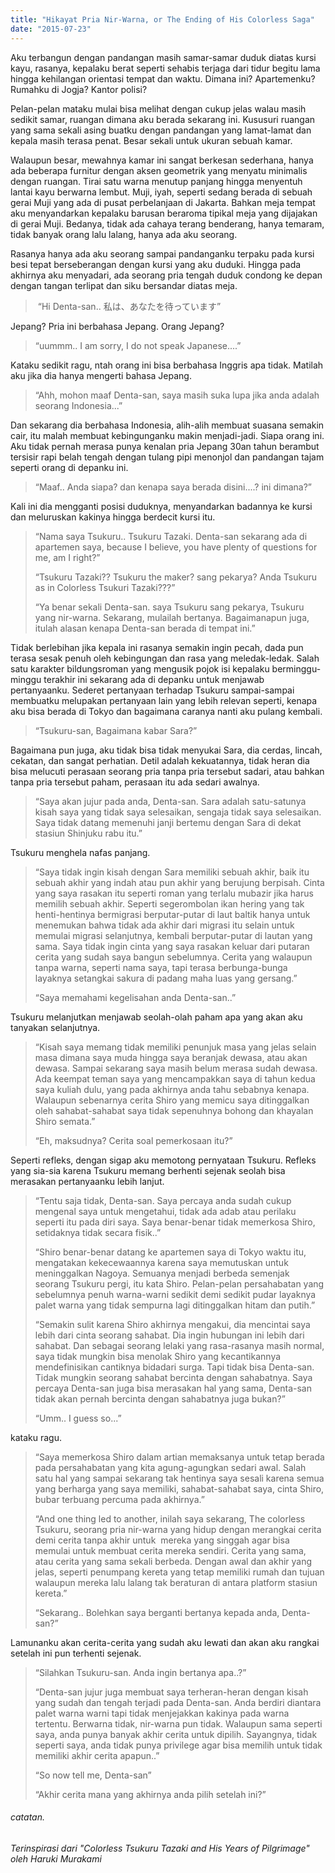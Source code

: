 ```yaml
---
title: "Hikayat Pria Nir-Warna, or The Ending of His Colorless Saga"
date: "2015-07-23"
---
```


Aku terbangun dengan pandangan masih samar-samar duduk diatas kursi kayu, rasanya, kepalaku berat seperti sehabis terjaga dari tidur begitu lama hingga kehilangan orientasi tempat dan waktu. Dimana ini? Apartemenku? Rumahku di Jogja? Kantor polisi?

Pelan-pelan mataku mulai bisa melihat dengan cukup jelas walau masih sedikit samar, ruangan dimana aku berada sekarang ini. Kususuri ruangan yang sama sekali asing buatku dengan pandangan yang lamat-lamat dan kepala masih terasa penat. Besar sekali untuk ukuran sebuah kamar.

Walaupun besar, mewahnya kamar ini sangat berkesan sederhana, hanya ada beberapa furnitur dengan aksen geometrik yang menyatu minimalis dengan ruangan. Tirai satu warna menutup panjang hingga menyentuh lantai kayu berwarna lembut. Muji, iyah, seperti sedang berada di sebuah gerai Muji yang ada di pusat perbelanjaan di Jakarta. Bahkan meja tempat aku menyandarkan kepalaku barusan beraroma tipikal meja yang dijajakan di gerai Muji. Bedanya, tidak ada cahaya terang benderang, hanya temaram, tidak banyak orang lalu lalang, hanya ada aku seorang.

Rasanya hanya ada aku seorang sampai pandanganku terpaku pada kursi besi tepat berseberangan dengan kursi yang aku duduki. Hingga pada akhirnya aku menyadari, ada seorang pria tengah duduk condong ke depan dengan tangan terlipat dan siku bersandar diatas meja.

>  “Hi Denta-san.. 私は、あなたを待っています”

Jepang? Pria ini berbahasa Jepang. Orang Jepang?

> “uummm.. I am sorry, I do not speak Japanese....”

Kataku sedikit ragu, ntah orang ini bisa berbahasa Inggris apa tidak. Matilah aku jika dia hanya mengerti bahasa Jepang.

> “Ahh, mohon maaf Denta-san, saya masih suka lupa jika anda adalah seorang Indonesia...”

Dan sekarang dia berbahasa Indonesia, alih-alih membuat suasana semakin cair, itu malah membuat kebingunganku makin menjadi-jadi. Siapa orang ini. Aku tidak pernah merasa punya kenalan pria Jepang 30an tahun berambut tersisir rapi belah tengah dengan tulang pipi menonjol dan pandangan tajam seperti orang di depanku ini.

> “Maaf.. Anda siapa? dan kenapa saya berada disini....? ini dimana?”

Kali ini dia mengganti posisi duduknya, menyandarkan badannya ke kursi dan meluruskan kakinya hingga berdecit kursi itu.

> “Nama saya Tsukuru.. Tsukuru Tazaki. Denta-san sekarang ada di apartemen saya, because I believe, you have plenty of questions for me, am I right?”
> 
> “Tsukuru Tazaki?? Tsukuru the maker? sang pekarya? Anda Tsukuru as in Colorless Tsukuri Tazaki???”
> 
> “Ya benar sekali Denta-san. saya Tsukuru sang pekarya, Tsukuru yang nir-warna. Sekarang, mulailah bertanya. Bagaimanapun juga, itulah alasan kenapa Denta-san berada di tempat ini.”

Tidak berlebihan jika kepala ini rasanya semakin ingin pecah, dada pun terasa sesak penuh oleh kebingungan dan rasa yang meledak-ledak. Salah satu karakter bildungsroman yang mengusik pojok isi kepalaku berminggu-minggu terakhir ini sekarang ada di depanku untuk menjawab pertanyaanku. Sederet pertanyaan terhadap Tsukuru sampai-sampai membuatku melupakan pertanyaan lain yang lebih relevan seperti, kenapa aku bisa berada di Tokyo dan bagaimana caranya nanti aku pulang kembali.

> “Tsukuru-san, Bagaimana kabar Sara?”

Bagaimana pun juga, aku tidak bisa tidak menyukai Sara, dia cerdas, lincah, cekatan, dan sangat perhatian. Detil adalah kekuatannya, tidak heran dia bisa melucuti perasaan seorang pria tanpa pria tersebut sadari, atau bahkan tanpa pria tersebut paham, perasaan itu ada sedari awalnya.

> “Saya akan jujur pada anda, Denta-san. Sara adalah satu-satunya kisah saya yang tidak saya selesaikan, sengaja tidak saya selesaikan. Saya tidak datang memenuhi janji bertemu dengan Sara di dekat stasiun Shinjuku rabu itu.”

Tsukuru menghela nafas panjang.

> “Saya tidak ingin kisah dengan Sara memiliki sebuah akhir, baik itu sebuah akhir yang indah atau pun akhir yang berujung berpisah. Cinta yang saya rasakan itu seperti roman yang terlalu mubazir jika harus memilih sebuah akhir. Seperti segerombolan ikan hering yang tak henti-hentinya bermigrasi berputar-putar di laut baltik hanya untuk menemukan bahwa tidak ada akhir dari migrasi itu selain untuk memulai migrasi selanjutnya, kembali berputar-putar di lautan yang sama. Saya tidak ingin cinta yang saya rasakan keluar dari putaran cerita yang sudah saya bangun sebelumnya. Cerita yang walaupun tanpa warna, seperti nama saya, tapi terasa berbunga-bunga layaknya setangkai sakura di padang maha luas yang gersang.”
> 
> “Saya memahami kegelisahan anda Denta-san..”

Tsukuru melanjutkan menjawab seolah-olah paham apa yang akan aku tanyakan selanjutnya.

> “Kisah saya memang tidak memiliki penunjuk masa yang jelas selain masa dimana saya muda hingga saya beranjak dewasa, atau akan dewasa. Sampai sekarang saya masih belum merasa sudah dewasa. Ada keempat teman saya yang mencampakkan saya di tahun kedua saya kuliah dulu, yang pada akhirnya anda tahu sebabnya kenapa. Walaupun sebenarnya cerita Shiro yang memicu saya ditinggalkan oleh sahabat-sahabat saya tidak sepenuhnya bohong dan khayalan Shiro semata.”
> 
> “Eh, maksudnya? Cerita soal pemerkosaan itu?”

Seperti refleks, dengan sigap aku memotong pernyataan Tsukuru. Refleks yang sia-sia karena Tsukuru memang berhenti sejenak seolah bisa merasakan pertanyaanku lebih lanjut.

> “Tentu saja tidak, Denta-san. Saya percaya anda sudah cukup mengenal saya untuk mengetahui, tidak ada adab atau perilaku seperti itu pada diri saya. Saya benar-benar tidak memerkosa Shiro, setidaknya tidak secara fisik..”
> 
> “Shiro benar-benar datang ke apartemen saya di Tokyo waktu itu, mengatakan kekecewaannya karena saya memutuskan untuk meninggalkan Nagoya. Semuanya menjadi berbeda semenjak seorang Tsukuru pergi, itu kata Shiro. Pelan-pelan persahabatan yang sebelumnya penuh warna-warni sedikit demi sedikit pudar layaknya palet warna yang tidak sempurna lagi ditinggalkan hitam dan putih.”
> 
> “Semakin sulit karena Shiro akhirnya mengakui, dia mencintai saya lebih dari cinta seorang sahabat. Dia ingin hubungan ini lebih dari sahabat. Dan sebagai seorang lelaki yang rasa-rasanya masih normal, saya tidak mungkin bisa menolak Shiro yang kecantikannya mendefinisikan cantiknya bidadari surga. Tapi tidak bisa Denta-san. Tidak mungkin seorang sahabat bercinta dengan sahabatnya. Saya percaya Denta-san juga bisa merasakan hal yang sama, Denta-san tidak akan pernah bercinta dengan sahabatnya juga bukan?”
> 
> “Umm.. I guess so...”

kataku ragu.

> “Saya memerkosa Shiro dalam artian memaksanya untuk tetap berada pada persahabatan yang kita agung-agungkan sedari awal. Salah satu hal yang sampai sekarang tak hentinya saya sesali karena semua yang berharga yang saya memiliki, sahabat-sahabat saya, cinta Shiro, bubar terbuang percuma pada akhirnya.”
> 
> “And one thing led to another, inilah saya sekarang, The colorless Tsukuru, seorang pria nir-warna yang hidup dengan merangkai cerita demi cerita tanpa akhir untuk  mereka yang singgah agar bisa memulai untuk membuat cerita mereka sendiri. Cerita yang sama, atau cerita yang sama sekali berbeda. Dengan awal dan akhir yang jelas, seperti penumpang kereta yang tetap memiliki rumah dan tujuan walaupun mereka lalu lalang tak beraturan di antara platform stasiun kereta.”
> 
> “Sekarang.. Bolehkan saya berganti bertanya kepada anda, Denta-san?”

Lamunanku akan cerita-cerita yang sudah aku lewati dan akan aku rangkai setelah ini pun terhenti sejenak.

> “Silahkan Tsukuru-san. Anda ingin bertanya apa..?”
> 
> “Denta-san jujur juga membuat saya terheran-heran dengan kisah yang sudah dan tengah terjadi pada Denta-san. Anda berdiri diantara palet warna warni tapi tidak menjejakkan kakinya pada warna tertentu. Berwarna tidak, nir-warna pun tidak. Walaupun sama seperti saya, anda punya banyak akhir cerita untuk dipilih. Sayangnya, tidak seperti saya, anda tidak punya privilege agar bisa memilih untuk tidak memiliki akhir cerita apapun..”
> 
> “So now tell me, Denta-san”
> 
> “Akhir cerita mana yang akhirnya anda pilih setelah ini?”

###### catatan.

_Terinspirasi dari "Colorless Tsukuru Tazaki and His Years of Pilgrimage" oleh Haruki Murakami_
